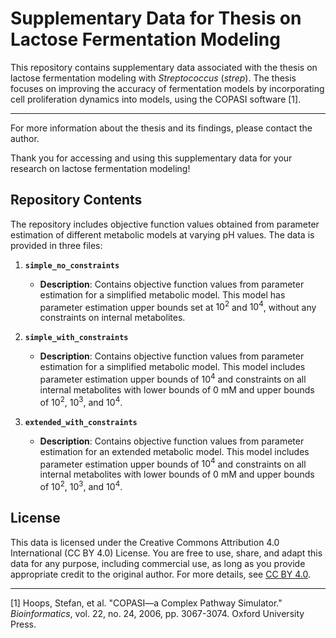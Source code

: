 # Supplementary Data for Thesis on Lactose Fermentation Modeling

This repository contains supplementary data associated with the thesis on lactose fermentation modeling with *Streptococcus* (*strep*). The thesis focuses on improving the accuracy of fermentation models by incorporating cell proliferation dynamics into models, using the COPASI software [1].

---

For more information about the thesis and its findings, please contact the author.

Thank you for accessing and using this supplementary data for your research on lactose fermentation modeling!

## Repository Contents

The repository includes objective function values obtained from parameter estimation of different metabolic models at varying pH values. The data is provided in three files:

1. **`simple_no_constraints`**
   - **Description**: Contains objective function values from parameter estimation for a simplified metabolic model. This model has parameter estimation upper bounds set at $10^2$ and $10^4$, without any constraints on internal metabolites.


2. **`simple_with_constraints`**
   - **Description**: Contains objective function values from parameter estimation for a simplified metabolic model. This model includes parameter estimation upper bounds of $10^4$ and constraints on all internal metabolites with lower bounds of 0 mM and upper bounds of $10^2$, $10^3$, and $10^4$.


3. **`extended_with_constraints`**
   - **Description**: Contains objective function values from parameter estimation for an extended metabolic model. This model includes parameter estimation upper bounds of $10^4$ and constraints on all internal metabolites with lower bounds of 0 mM and upper bounds of $10^2$, $10^3$, and $10^4$.

## License

This data is licensed under the Creative Commons Attribution 4.0 International (CC BY 4.0) License. You are free to use, share, and adapt this data for any purpose, including commercial use, as long as you provide appropriate credit to the original author. For more details, see [CC BY 4.0](https://creativecommons.org/licenses/by/4.0/).


---

[1] Hoops, Stefan, et al. "COPASI—a Complex Pathway Simulator." *Bioinformatics*, vol. 22, no. 24, 2006, pp. 3067-3074. Oxford University Press.
